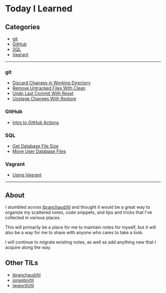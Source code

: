 # Today I Learned

## Categories

- [git](#git)
- [GitHub](#github)
- [SQL](#sql)
- [Vagrant](#vagrant)

---

### git

- [Discard Changes in Working Directory](git/discard-changes-in-working-directory.md)
- [Remove Untracked Files With Clean](git/remove-untracked-files-with-clean.md)
- [Undo Last Commit With Reset](git/undo-last-commit-with-reset.md)
- [Unstage Changes With Restore](git/unstage-changes-with-restore.md)

### GitHub

- [Intro to GitHub Actions](github/intro-to-github-actions.md)

### SQL

- [Get Database File Size](sql/get-database-file-size.md)
- [Move User Database Files](sql/move-user-database-files.md)

### Vagrant

- [Using Vagrant](vagrant/using-vagrant.md)

---

## About

I stumbled across [jbranchaud/til](https://github.com/jbranchaud/til) and thought it would be a great way to organize my scattered notes, code snippets, and tips and tricks that I've collected in various places.

This will primarily be a place for me to maintain notes for myself, but it will also be a way for me to share with anyone who cares to take a look.

I will continue to migrate existing notes, as well as add anything new that I acquire along the way.

## Other TILs

- [jbranchaud/til](https://github.com/jbranchaud/til)
- [jonasbn/til](http://jonasbn.github.io/til/)
- [jwworth/til](https://github.com/jwworth/til)
